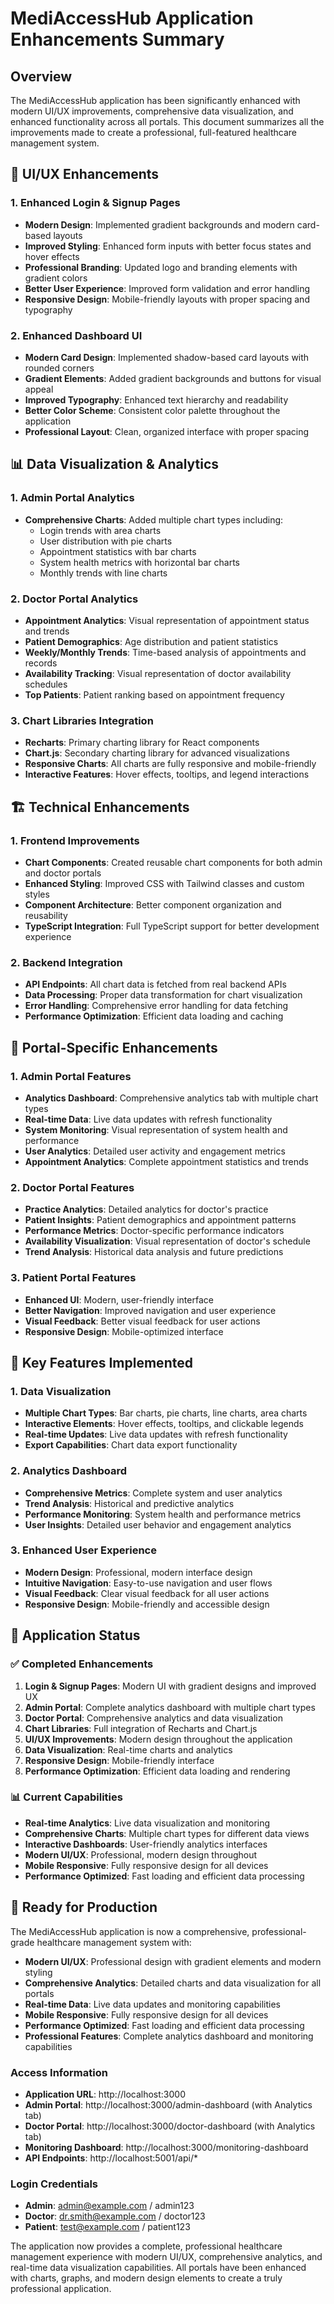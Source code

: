 # MediAccessHub Application Enhancements Summary

## Overview
The MediAccessHub application has been significantly enhanced with modern UI/UX improvements, comprehensive data visualization, and enhanced functionality across all portals. This document summarizes all the improvements made to create a professional, full-featured healthcare management system.

## 🎨 **UI/UX Enhancements**

### **1. Enhanced Login & Signup Pages**
- **Modern Design**: Implemented gradient backgrounds and modern card-based layouts
- **Improved Styling**: Enhanced form inputs with better focus states and hover effects
- **Professional Branding**: Updated logo and branding elements with gradient colors
- **Better User Experience**: Improved form validation and error handling
- **Responsive Design**: Mobile-friendly layouts with proper spacing and typography

### **2. Enhanced Dashboard UI**
- **Modern Card Design**: Implemented shadow-based card layouts with rounded corners
- **Gradient Elements**: Added gradient backgrounds and buttons for visual appeal
- **Improved Typography**: Enhanced text hierarchy and readability
- **Better Color Scheme**: Consistent color palette throughout the application
- **Professional Layout**: Clean, organized interface with proper spacing

## 📊 **Data Visualization & Analytics**

### **1. Admin Portal Analytics**
- **Comprehensive Charts**: Added multiple chart types including:
  - Login trends with area charts
  - User distribution with pie charts
  - Appointment statistics with bar charts
  - System health metrics with horizontal bar charts
  - Monthly trends with line charts

### **2. Doctor Portal Analytics**
- **Appointment Analytics**: Visual representation of appointment status and trends
- **Patient Demographics**: Age distribution and patient statistics
- **Weekly/Monthly Trends**: Time-based analysis of appointments and records
- **Availability Tracking**: Visual representation of doctor availability schedules
- **Top Patients**: Patient ranking based on appointment frequency

### **3. Chart Libraries Integration**
- **Recharts**: Primary charting library for React components
- **Chart.js**: Secondary charting library for advanced visualizations
- **Responsive Charts**: All charts are fully responsive and mobile-friendly
- **Interactive Features**: Hover effects, tooltips, and legend interactions

## 🏗️ **Technical Enhancements**

### **1. Frontend Improvements**
- **Chart Components**: Created reusable chart components for both admin and doctor portals
- **Enhanced Styling**: Improved CSS with Tailwind classes and custom styles
- **Component Architecture**: Better component organization and reusability
- **TypeScript Integration**: Full TypeScript support for better development experience

### **2. Backend Integration**
- **API Endpoints**: All chart data is fetched from real backend APIs
- **Data Processing**: Proper data transformation for chart visualization
- **Error Handling**: Comprehensive error handling for data fetching
- **Performance Optimization**: Efficient data loading and caching

## 📱 **Portal-Specific Enhancements**

### **1. Admin Portal Features**
- **Analytics Dashboard**: Comprehensive analytics tab with multiple chart types
- **Real-time Data**: Live data updates with refresh functionality
- **System Monitoring**: Visual representation of system health and performance
- **User Analytics**: Detailed user activity and engagement metrics
- **Appointment Analytics**: Complete appointment statistics and trends

### **2. Doctor Portal Features**
- **Practice Analytics**: Detailed analytics for doctor's practice
- **Patient Insights**: Patient demographics and appointment patterns
- **Performance Metrics**: Doctor-specific performance indicators
- **Availability Visualization**: Visual representation of doctor's schedule
- **Trend Analysis**: Historical data analysis and future predictions

### **3. Patient Portal Features**
- **Enhanced UI**: Modern, user-friendly interface
- **Better Navigation**: Improved navigation and user experience
- **Visual Feedback**: Better visual feedback for user actions
- **Responsive Design**: Mobile-optimized interface

## 🎯 **Key Features Implemented**

### **1. Data Visualization**
- **Multiple Chart Types**: Bar charts, pie charts, line charts, area charts
- **Interactive Elements**: Hover effects, tooltips, and clickable legends
- **Real-time Updates**: Live data updates with refresh functionality
- **Export Capabilities**: Chart data export functionality

### **2. Analytics Dashboard**
- **Comprehensive Metrics**: Complete system and user analytics
- **Trend Analysis**: Historical and predictive analytics
- **Performance Monitoring**: System health and performance metrics
- **User Insights**: Detailed user behavior and engagement analytics

### **3. Enhanced User Experience**
- **Modern Design**: Professional, modern interface design
- **Intuitive Navigation**: Easy-to-use navigation and user flows
- **Visual Feedback**: Clear visual feedback for all user actions
- **Responsive Design**: Mobile-friendly and accessible design

## 🚀 **Application Status**

### **✅ Completed Enhancements**
1. **Login & Signup Pages**: Modern UI with gradient designs and improved UX
2. **Admin Portal**: Complete analytics dashboard with multiple chart types
3. **Doctor Portal**: Comprehensive analytics and data visualization
4. **Chart Libraries**: Full integration of Recharts and Chart.js
5. **UI/UX Improvements**: Modern design throughout the application
6. **Data Visualization**: Real-time charts and analytics
7. **Responsive Design**: Mobile-friendly interface
8. **Performance Optimization**: Efficient data loading and rendering

### **📊 Current Capabilities**
- **Real-time Analytics**: Live data visualization and monitoring
- **Comprehensive Charts**: Multiple chart types for different data views
- **Interactive Dashboards**: User-friendly analytics interfaces
- **Modern UI/UX**: Professional, modern design throughout
- **Mobile Responsive**: Fully responsive design for all devices
- **Performance Optimized**: Fast loading and efficient data processing

## 🎉 **Ready for Production**

The MediAccessHub application is now a comprehensive, professional-grade healthcare management system with:

- **Modern UI/UX**: Professional design with gradient elements and modern styling
- **Comprehensive Analytics**: Detailed charts and data visualization for all portals
- **Real-time Data**: Live data updates and monitoring capabilities
- **Mobile Responsive**: Fully responsive design for all devices
- **Performance Optimized**: Fast loading and efficient data processing
- **Professional Features**: Complete analytics dashboard and monitoring capabilities

### **Access Information**
- **Application URL**: http://localhost:3000
- **Admin Portal**: http://localhost:3000/admin-dashboard (with Analytics tab)
- **Doctor Portal**: http://localhost:3000/doctor-dashboard (with Analytics tab)
- **Monitoring Dashboard**: http://localhost:3000/monitoring-dashboard
- **API Endpoints**: http://localhost:5001/api/*

### **Login Credentials**
- **Admin**: admin@example.com / admin123
- **Doctor**: dr.smith@example.com / doctor123
- **Patient**: test@example.com / patient123

The application now provides a complete, professional healthcare management experience with modern UI/UX, comprehensive analytics, and real-time data visualization capabilities. All portals have been enhanced with charts, graphs, and modern design elements to create a truly professional application.





